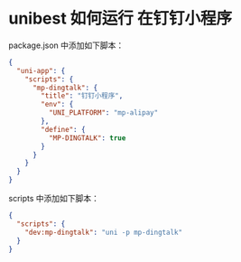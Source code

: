 # unibest 如何运行 在钉钉小程序

package.json 中添加如下脚本：

```json
{
  "uni-app": {
    "scripts": {
      "mp-dingtalk": {
        "title": "钉钉小程序",
        "env": {
          "UNI_PLATFORM": "mp-alipay"
        },
        "define": {
          "MP-DINGTALK": true
        }
      }
    }
  }
}
```

scripts 中添加如下脚本：

```json
{
  "scripts": {
    "dev:mp-dingtalk": "uni -p mp-dingtalk"
  }
}
```

